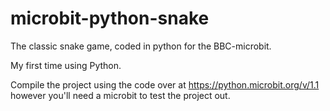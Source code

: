 # microbit-python-snake
The classic snake game, coded in python for the BBC-microbit.

My first time using Python.

Compile the project using the code over at https://python.microbit.org/v/1.1
however you'll need a microbit to test the project out.
